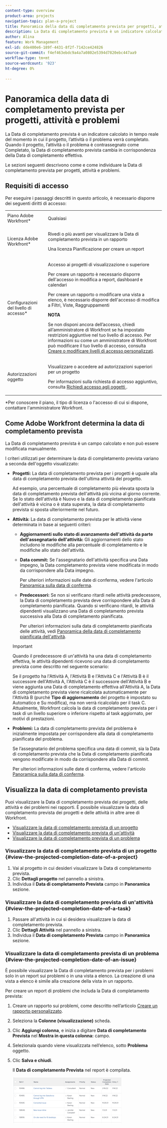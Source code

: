 ```yaml
---
content-type: overview
product-area: projects
navigation-topic: plan-a-project
title: Panoramica della data di completamento prevista per progetti, attività e problemi
description: La Data di completamento prevista è un indicatore calcolato in tempo reale del momento in cui il progetto, l’attività o il problema verrà completato. Quando il progetto, l’attività o il problema è contrassegnato come Completato, la Data di completamento prevista cambia in corrispondenza della Data di completamento effettiva.
author: Alina
feature: Work Management
exl-id: dde400e6-189f-4431-8f2f-7142ce424826
source-git-commit: f4ef463ebdc9a4a7a0802e5394d7820ebc447aa9
workflow-type: tm+mt
source-wordcount: '923'
ht-degree: 0%

---
```


# Panoramica della data di completamento prevista per progetti, attività e problemi

La Data di completamento prevista è un indicatore calcolato in tempo reale del momento in cui il progetto, l’attività o il problema verrà completato. Quando il progetto, l’attività o il problema è contrassegnato come Completato, la Data di completamento prevista cambia in corrispondenza della Data di completamento effettiva.

Le sezioni seguenti descrivono come e come individuare la Data di completamento prevista per progetti, attività e problemi.

## Requisiti di accesso

<!--drafted for P&P:

<table style="table-layout:auto"> 
 <col> 
 <col> 
 <tbody> 
  <tr> 
   <td role="rowheader">Adobe Workfront plan*</td> 
   <td> <p>Any</p> </td> 
  </tr> 
  <tr> 
   <td role="rowheader">Adobe Workfront license*</td> 
   <td> 
   <p>For current licenses: 
   <ul><li><p>Contributor or higher to view the Projected Completion Date in a report</p></li> <li><p>A Standard license to create a report</p></li> </ul>
   
   <p>For legacy licenses: 
   <ul><li><p>Review or higher to view the Projected Completion Date in a report</p></li> 
   <li><p>A Plan license to create a report</p> </li></ul>
      </td> 
  </tr> 
  <tr> 
   <td role="rowheader">Access level configurations*</td> 
   <td> <p>View or higher access to Projects</p> <p>You must have Edit access to Reports, Dashboards, Calendars to create a report</p> <p>You must have Edit access to Filters, Views, Groupings to create a report or modify a list view</p> <p><b>NOTE</b>
   
   If you still don't have access, ask your Workfront administrator if they set additional restrictions in your access level. For information on how a Workfront administrator can modify your access level, see <a href="../../../administration-and-setup/add-users/configure-and-grant-access/create-modify-access-levels.md" class="MCXref xref">Create or modify custom access levels</a>.</p> </td> 
  </tr> 
  <tr> 
   <td role="rowheader">Object permissions</td> 
   <td> <p>View or higher permissions to a project</p> <p>For information on requesting additional access, see <a href="../../../workfront-basics/grant-and-request-access-to-objects/request-access.md" class="MCXref xref">Request access to objects </a>.</p> </td> 
  </tr> 
 </tbody> 
</table>
-->

Per eseguire i passaggi descritti in questo articolo, è necessario disporre dei seguenti diritti di accesso:

<table style="table-layout:auto"> 
 <col> 
 <col> 
 <tbody> 
  <tr> 
   <td role="rowheader">Piano Adobe Workfront*</td> 
   <td> <p>Qualsiasi</p> </td> 
  </tr> 
  <tr> 
   <td role="rowheader">Licenza Adobe Workfront*</td> 
   <td> <p>Rivedi o più avanti per visualizzare la Data di completamento prevista in un rapporto</p> <p>Una licenza Pianificazione per creare un report</p> </td> 
  </tr> 
  <tr> 
   <td role="rowheader">Configurazioni del livello di accesso*</td> 
   <td> <p>Accesso ai progetti di visualizzazione o superiore</p> <p>Per creare un rapporto è necessario disporre dell'accesso in modifica a report, dashboard e calendari</p> <p>Per creare un rapporto o modificare una vista a elenco, è necessario disporre dell'accesso di modifica a Filtri, Viste, Raggruppamenti</p> <p><b>NOTA</b>

Se non disponi ancora dell’accesso, chiedi all’amministratore di Workfront se ha impostato restrizioni aggiuntive nel tuo livello di accesso. Per informazioni su come un amministratore di Workfront può modificare il tuo livello di accesso, consulta <a href="../../../administration-and-setup/add-users/configure-and-grant-access/create-modify-access-levels.md" class="MCXref xref">Creare o modificare livelli di accesso personalizzati</a>.</p> </td>
</tr> 
  <tr> 
   <td role="rowheader">Autorizzazioni oggetto</td> 
   <td> <p>Visualizzare o accedere ad autorizzazioni superiori per un progetto</p> <p>Per informazioni sulla richiesta di accesso aggiuntivo, consulta <a href="../../../workfront-basics/grant-and-request-access-to-objects/request-access.md" class="MCXref xref">Richiedi accesso agli oggetti </a>.</p> </td> 
  </tr> 
 </tbody> 
</table>

&#42;Per conoscere il piano, il tipo di licenza o l&#39;accesso di cui si dispone, contattare l&#39;amministratore Workfront.

## Come Adobe Workfront determina la data di completamento prevista

La Data di completamento prevista è un campo calcolato e non può essere modificata manualmente.

I criteri utilizzati per determinare la data di completamento prevista variano a seconda dell&#39;oggetto visualizzato:

* **Progetti:** La data di completamento prevista per i progetti è uguale alla data di completamento prevista dell&#39;ultima attività del progetto.

  Ad esempio, una percentuale di completamento più elevata sposta la data di completamento prevista dell&#39;attività più vicina al giorno corrente. Se lo stato dell&#39;attività è Nuovo e la data di completamento pianificata dell&#39;attività è vicina o è stata superata, la data di completamento prevista si sposta ulteriormente nel futuro.

* **Attività:** La data di completamento prevista per le attività viene determinata in base ai seguenti criteri:

   * **Aggiornamenti sullo stato di avanzamento dell&#39;attività da parte dell&#39;assegnatario dell&#39;attività:** Gli aggiornamenti dello stato includono le modifiche alla percentuale di completamento e le modifiche allo stato dell&#39;attività.
   * **Data commit:** Se l&#39;assegnatario dell&#39;attività specifica una Data impegno, la Data completamento prevista viene modificata in modo da corrispondere alla Data impegno.

     Per ulteriori informazioni sulle date di conferma, vedere l&#39;articolo [Panoramica sulla data di conferma](../../../manage-work/projects/updating-work-in-a-project/overview-of-commit-dates.md).

   * **Predecessori:** Se non si verificano ritardi nelle attività predecessore, la Data di completamento prevista deve corrispondere alla Data di completamento pianificata. Quando si verificano ritardi, le attività dipendenti visualizzano una Data di completamento prevista successiva alla Data di completamento pianificata.

     Per ulteriori informazioni sulla data di completamento pianificata delle attività, vedi [Panoramica della data di completamento pianificata dell&#39;attività](../../../manage-work/tasks/task-information/task-planned-completion-date.md).

  >[!IMPORTANT]
  >
  >Quando il predecessore di un&#39;attività ha una data di completamento effettiva, le attività dipendenti ricevono una data di completamento prevista come descritto nel seguente scenario:
  >
  >
  >Se il progetto ha l&#39;Attività A, l&#39;Attività B e l&#39;Attività C e l&#39;Attività B è il successore dell&#39;Attività A, l&#39;Attività C è il successore dell&#39;Attività B e viene aggiunta una Data di completamento effettiva all&#39;Attività A, la Data di completamento prevista viene ricalcolata automaticamente per l&#39;Attività B (purché **Tipo di aggiornamento** del progetto è impostato su Automatico e Su modifica), ma non verrà ricalcolato per il task C. Attualmente, Workfront calcola la data di completamento prevista per i task di un livello superiore o inferiore rispetto al task aggiornato, per motivi di prestazioni. 

* **Problemi:** La data di completamento prevista del problema è inizialmente impostata per corrispondere alla data di completamento pianificata del problema.

  Se l’assegnatario del problema specifica una data di commit, sia la Data di completamento prevista che la Data di completamento pianificata vengono modificate in modo da corrispondere alla Data di commit.

  Per ulteriori informazioni sulle date di conferma, vedere l&#39;articolo [Panoramica sulla data di conferma](../../../manage-work/projects/updating-work-in-a-project/overview-of-commit-dates.md).

## Visualizza la data di completamento prevista

Puoi visualizzare la Data di completamento prevista dei progetti, delle attività e dei problemi nei rapporti. È possibile visualizzare la data di completamento prevista dei progetti e delle attività in altre aree di Workfront. 

* [Visualizzare la data di completamento prevista di un progetto](#view-the-projected-completion-date-of-a-project)
* [Visualizzare la data di completamento prevista di un&#39;attività](#view-the-projected-completion-date-of-a-task)
* [Visualizzare la data di completamento prevista di un problema](#view-the-projected-completion-date-of-an-issue)

### Visualizzare la data di completamento prevista di un progetto {#view-the-projected-completion-date-of-a-project}

1. Vai al progetto in cui desideri visualizzare la Data di completamento prevista.
1. Clic **Dettagli progetto** nel pannello a sinistra.
1. Individua il **Data di completamento Prevista** campo in **Panoramica** sezione.

### Visualizzare la data di completamento prevista di un&#39;attività {#view-the-projected-completion-date-of-a-task}

1. Passare all&#39;attività in cui si desidera visualizzare la data di completamento prevista.
1. Clic **Dettagli Attività** nel pannello a sinistra.
1. Individua il **Data di completamento Prevista** campo in **Panoramica** sezione.

### Visualizzare la data di completamento prevista di un problema {#view-the-projected-completion-date-of-an-issue}

È possibile visualizzare la Data di completamento prevista per i problemi solo in un report sui problemi o in una vista a elenco. La creazione di una vista a elenco è simile alla creazione della vista in un rapporto.

Per creare un report di problemi che includa la Data di completamento prevista:

1. Creare un rapporto sui problemi, come descritto nell’articolo [Creare un rapporto personalizzato](../../../reports-and-dashboards/reports/creating-and-managing-reports/create-custom-report.md).
1. Seleziona la **Colonne (visualizzazione)** scheda.
1. Clic **Aggiungi colonna**, e inizia a digitare **Data di completamento Prevista** nel **Mostra in questa colonna:** campo.

1. Selezionala quando viene visualizzata nell’elenco, sotto **Problema** oggetto. 
1. Clic **Salva e chiudi**.

   Il **Data di completamento Prevista** nel report è compilata. 

   ![](assets/issue-projected-completion-date-in-view-nwe-350x148.png)
